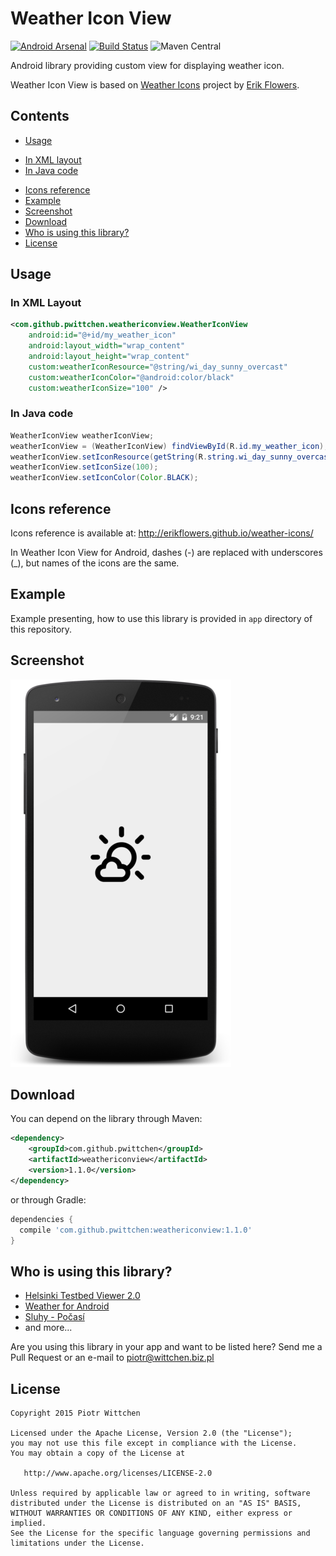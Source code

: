 Weather Icon View
===============================

[![Android Arsenal](https://img.shields.io/badge/Android%20Arsenal-Weather%20Icon%20View-brightgreen.svg?style=flat)](https://android-arsenal.com/details/1/1393) [![Build Status](https://travis-ci.org/pwittchen/WeatherIconView.svg?branch=master)](https://travis-ci.org/pwittchen/WeatherIconView) ![Maven Central](https://img.shields.io/maven-central/v/com.github.pwittchen/weathericonview.svg?style=flat)

Android library providing custom view for displaying weather icon. 

Weather Icon View is based on [Weather Icons](https://github.com/erikflowers/weather-icons/) project by [Erik Flowers](https://github.com/erikflowers).

Contents
--------
* [Usage](#usage)
 - [In XML layout](#in-xml-layout)
 - [In Java code](#in-java-code)
* [Icons reference](#icons-reference)
* [Example](#example)
* [Screenshot](#screenshot)
* [Download](#download)
* [Who is using this library?](#who-is-using-this-library)
* [License](#license)

Usage
-----

### In XML Layout

```xml
<com.github.pwittchen.weathericonview.WeatherIconView
    android:id="@+id/my_weather_icon"
    android:layout_width="wrap_content"
    android:layout_height="wrap_content"
    custom:weatherIconResource="@string/wi_day_sunny_overcast"
    custom:weatherIconColor="@android:color/black"
    custom:weatherIconSize="100" />
```

### In Java code

```java
WeatherIconView weatherIconView;
weatherIconView = (WeatherIconView) findViewById(R.id.my_weather_icon);
weatherIconView.setIconResource(getString(R.string.wi_day_sunny_overcast));
weatherIconView.setIconSize(100);
weatherIconView.setIconColor(Color.BLACK);
```

Icons reference
---------------

Icons reference is available at: http://erikflowers.github.io/weather-icons/

In Weather Icon View for Android, dashes (-) are replaced with underscores (_), but names of the icons are the same.

Example
-------

Example presenting, how to use this library is provided in `app` directory of this repository.

Screenshot
----------

![Screenshot](screenshot.png "Screenshot")

Download
--------

You can depend on the library through Maven:

```xml
<dependency>
    <groupId>com.github.pwittchen</groupId>
    <artifactId>weathericonview</artifactId>
    <version>1.1.0</version>
</dependency>
```

or through Gradle:

```groovy
dependencies {
  compile 'com.github.pwittchen:weathericonview:1.1.0'
}
```

Who is using this library?
--------------------------

- [Helsinki Testbed Viewer 2.0](https://play.google.com/store/apps/details?id=fi.testbed2)
- [Weather for Android](https://play.google.com/store/apps/details?id=com.github.handioq.weatherapp)
- [Sluhy - Počasí](https://play.google.com/store/apps/details?id=cz.dzoukr.sluhyweather)
- and more...

Are you using this library in your app and want to be listed here? Send me a Pull Request or an e-mail to piotr@wittchen.biz.pl

License
-------

    Copyright 2015 Piotr Wittchen

    Licensed under the Apache License, Version 2.0 (the "License");
    you may not use this file except in compliance with the License.
    You may obtain a copy of the License at

       http://www.apache.org/licenses/LICENSE-2.0

    Unless required by applicable law or agreed to in writing, software
    distributed under the License is distributed on an "AS IS" BASIS,
    WITHOUT WARRANTIES OR CONDITIONS OF ANY KIND, either express or implied.
    See the License for the specific language governing permissions and
    limitations under the License.
